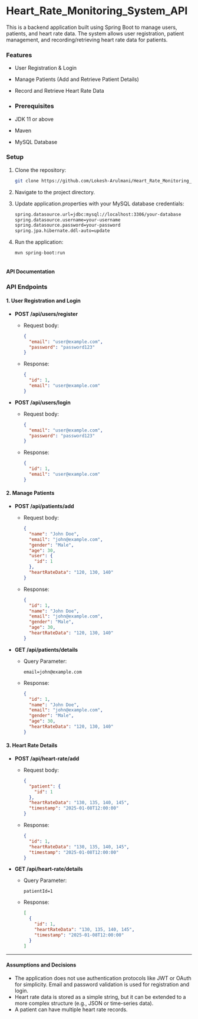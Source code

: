 # Heart_Rate_Monitoring_System_API
This is a backend application built using Spring Boot to manage users, patients, and heart rate data. The system allows user registration, patient management, and recording/retrieving heart rate data for patients.

### Features
- User Registration & Login
- Manage Patients (Add and Retrieve Patient Details)
- Record and Retrieve Heart Rate Data

- ### Prerequisites
- JDK 11 or above
- Maven
- MySQL Database

### Setup

1. Clone the repository:
   ```bash
   git clone https://github.com/Lokesh-Arulmani/Heart_Rate_Monitoring_System_API.git

2. Navigate to the project directory.

3. Update application.properties with your MySQL database credentials:
   ```bash
   spring.datasource.url=jdbc:mysql://localhost:3306/your-database
   spring.datasource.username=your-username
   spring.datasource.password=your-password
   spring.jpa.hibernate.ddl-auto=update

4. Run the application:
   ```bash
   mvn spring-boot:run



#### API Documentation

### API Endpoints

#### 1. User Registration and Login

- **POST /api/users/register**
  - Request body:
    ```json
    {
      "email": "user@example.com",
      "password": "password123"
    }
    ```
  - Response:
    ```json
    {
      "id": 1,
      "email": "user@example.com"
    }
    ```

- **POST /api/users/login**
  - Request body:
    ```json
    {
      "email": "user@example.com",
      "password": "password123"
    }
    ```
  - Response:
    ```json
    {
      "id": 1,
      "email": "user@example.com"
    }
    ```

#### 2. Manage Patients

- **POST /api/patients/add**
  - Request body:
    ```json
    {
      "name": "John Doe",
      "email": "john@example.com",
      "gender": "Male",
      "age": 30,
      "user": {
        "id": 1
      },
      "heartRateData": "120, 130, 140"
    }
    ```
  - Response:
    ```json
    {
      "id": 1,
      "name": "John Doe",
      "email": "john@example.com",
      "gender": "Male",
      "age": 30,
      "heartRateData": "120, 130, 140"
    }
    ```

- **GET /api/patients/details**
  - Query Parameter:
    ```plaintext
    email=john@example.com
    ```
  - Response:
    ```json
    {
      "id": 1,
      "name": "John Doe",
      "email": "john@example.com",
      "gender": "Male",
      "age": 30,
      "heartRateData": "120, 130, 140"
    }
    ```

#### 3. Heart Rate Details

- **POST /api/heart-rate/add**
  - Request body:
    ```json
    {
      "patient": {
        "id": 1
      },
      "heartRateData": "130, 135, 140, 145",
      "timestamp": "2025-01-08T12:00:00"
    }
    ```
  - Response:
    ```json
    {
      "id": 1,
      "heartRateData": "130, 135, 140, 145",
      "timestamp": "2025-01-08T12:00:00"
    }
    ```

- **GET /api/heart-rate/details**
  - Query Parameter:
    ```plaintext
    patientId=1
    ```
  - Response:
    ```json
    [
      {
        "id": 1,
        "heartRateData": "130, 135, 140, 145",
        "timestamp": "2025-01-08T12:00:00"
      }
    ]
    ```

---

#### **Assumptions and Decisions**

- The application does not use authentication protocols like JWT or OAuth for simplicity. Email and password validation is used for registration and login.
- Heart rate data is stored as a simple string, but it can be extended to a more complex structure (e.g., JSON or time-series data).
- A patient can have multiple heart rate records.



